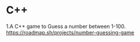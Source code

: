 # C++
1.A C++ game to Guess a number between 1-100.
https://roadmap.sh/projects/number-guessing-game
